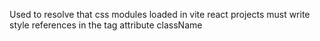 Used to resolve that css modules loaded in vite react projects must write style references in the tag attribute className